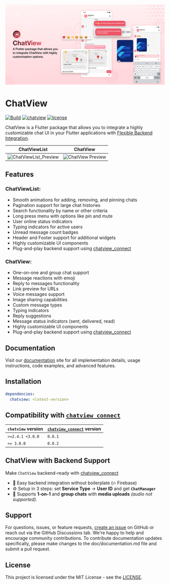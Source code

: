 ![Banner](https://raw.githubusercontent.com/SimformSolutionsPvtLtd/chatview/main/preview/banner.png)

# ChatView

[![Build](https://github.com/SimformSolutionsPvtLtd/chatview/actions/workflows/flutter.yaml/badge.svg?branch=main)](https://github.com/SimformSolutionsPvtLtd/chatview/actions)
[![chatview](https://img.shields.io/pub/v/chatview?label=chatview)](https://pub.dev/packages/chatview)
[![license](https://img.shields.io/badge/license-MIT-blue.svg)](https://github.com/SimformSolutionsPvtLtd/chatview/blob/main/LICENSE)

ChatView is a Flutter package that allows you to integrate a highly customizable chat UI in your
Flutter applications with [Flexible Backend Integration][chatViewConnect].

| ChatViewList                                                                                                                                  | ChatView                                                                                                                              |
|-----------------------------------------------------------------------------------------------------------------------------------------------|---------------------------------------------------------------------------------------------------------------------------------------|
| ![ChatViewList_Preview](https://raw.githubusercontent.com/SimformSolutionsPvtLtd/chatview/feat/add_example_one-test/preview/chatviewlist.gif) | ![ChatView Preview](https://raw.githubusercontent.com/SimformSolutionsPvtLtd/chatview/feat/add_example_one-test/preview/chatview.gif) |

## Features

### ChatViewList:

- Smooth animations for adding, removing, and pinning chats
- Pagination support for large chat histories
- Search functionality by name or other criteria
- Long press menu with options like pin and mute
- User online status indicators
- Typing indicators for active users
- Unread message count badges
- Header and Footer support for additional widgets
- Highly customizable UI components
- Plug-and-play backend support using [chatview_connect][chatViewConnect]

### ChatView:

- One-on-one and group chat support
- Message reactions with emoji
- Reply to messages functionality
- Link preview for URLs
- Voice messages support
- Image sharing capabilities
- Custom message types
- Typing indicators
- Reply suggestions
- Message status indicators (sent, delivered, read)
- Highly customizable UI components
- Plug-and-play backend support using [chatview_connect][chatViewConnect]

## Documentation

Visit our [documentation](https://simform-flutter-packages.web.app/chatView) site for all
implementation details, usage instructions, code examples, and advanced features.

## Installation

```yaml
dependencies:
  chatview: <latest-version>
```

## Compatibility with [`chatview_connect`][chatViewConnect]

| `chatview` version | [`chatview_connect`][chatViewConnect] version |
|--------------------|-----------------------------------------------|
| `>=2.4.1 <3.0.0`   | `0.0.1`                                       |
| `>= 3.0.0`         | `0.0.2`                                       |

## ChatView with Backend Support

Make `ChatView` backend-ready with [chatview_connect][chatViewConnect]

- 🔌 Easy backend integration without boilerplate (🔥 Firebase)
- ⚙️ Setup in 3 steps: set **Service Type** -> **User ID** and get **`ChatManager`**
- 💬 Supports **1-on-1** and **group chats** with **media uploads** *(audio not supported).*

## Support

For questions, issues, or feature
requests, [create an issue](https://github.com/SimformSolutionsPvtLtd/chatview/issues) on GitHub or
reach out via the GitHub Discussions tab. We're happy to help and encourage community contributions.
To contribute documentation updates specifically, please make changes to the doc/documentation.md
file and submit a pull request.

## License

This project is licensed under the MIT License - see
the [LICENSE](https://simform-flutter-packages.web.app/chatView/license).

[chatViewConnect]: https://pub.dev/packages/chatview_connect
